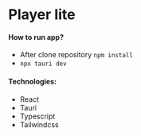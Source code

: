 # Player lite

#### How to run app?

- After clone repository `npm install`
- `npx tauri dev`

#### Technologies:

- React
- Tauri
- Typescript
- Tailwindcss
